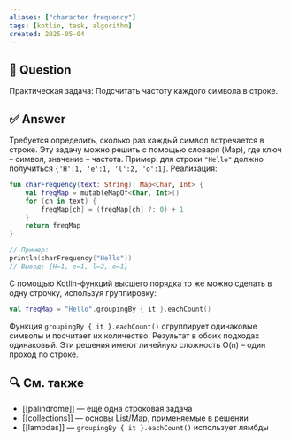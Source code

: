 ```yaml
---
aliases: ["character frequency"]
tags: [kotlin, task, algorithm]
created: 2025‑05‑04
---
```

## 📝 Question  
Практическая задача: Подсчитать частоту каждого символа в строке.

## ✅ Answer 
Требуется определить, сколько раз каждый символ встречается в строке. Эту задачу можно решить с помощью словаря (Map), где ключ – символ, значение – частота. Пример: для строки `"Hello"` должно получиться `{'H':1, 'e':1, 'l':2, 'o':1}`. Реализация:

```kotlin
fun charFrequency(text: String): Map<Char, Int> {
    val freqMap = mutableMapOf<Char, Int>()
    for (ch in text) {
        freqMap[ch] = (freqMap[ch] ?: 0) + 1
    }
    return freqMap
}

// Пример:
println(charFrequency("Hello"))  
// Вывод: {H=1, e=1, l=2, o=1}
```

С помощью Kotlin-функций высшего порядка то же можно сделать в одну строчку, используя группировку:

```kotlin
val freqMap = "Hello".groupingBy { it }.eachCount()
```

Функция `groupingBy { it }.eachCount()` сгруппирует одинаковые символы и посчитает их количество. Результат в обоих подходах одинаковый. Эти решения имеют линейную сложность O(n) – один проход по строке.

## 🔍 См. также

* [[palindrome]] — ещё одна строковая задача
* [[collections]] — основы List/Map, применяемые в решении
* [[lambdas]] — `groupingBy { it }.eachCount()` использует лямбды
